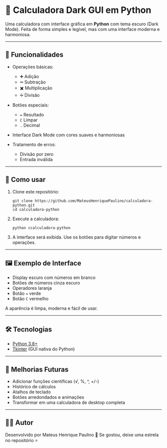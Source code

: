# 🧮 Calculadora Dark GUI em Python

Uma calculadora com interface gráfica em **Python** com tema escuro (Dark Mode).
Feita de forma simples e legível, mas com uma interface moderna e harmoniosa.

---

## 📌 Funcionalidades

* Operações básicas:

  * ➕ Adição
  * ➖ Subtração
  * ✖️ Multiplicação
  * ➗ Divisão
* Botões especiais:

  * `=` Resultado
  * `C` Limpar
  * `.` Decimal
* Interface Dark Mode com cores suaves e harmoniosas
* Tratamento de erros:

  * Divisão por zero
  * Entrada inválida

---

## 🚀 Como usar

1. Clone este repositório:

   ```
   git clone https://github.com/MateusHenriquePaulino/calculadora-python.git
   cd calculadora-python
   ```

2. Execute a calculadora:

   ```
   python ccalculadora-python
   ```

3. A interface será exibida. Use os botões para digitar números e operações.

---

## 🖼️ Exemplo de Interface

* Display escuro com números em branco
* Botões de números cinza escuro
* Operadores laranja
* Botão `=` verde
* Botão `C` vermelho

A aparência é limpa, moderna e fácil de usar.

---

## 🛠️ Tecnologias

* [Python 3.8+](https://www.python.org/)
* [Tkinter](https://docs.python.org/3/library/tkinter.html) (GUI nativa do Python)

---

## 📌 Melhorias Futuras

* Adicionar funções científicas (√, %, ^, +/-)
* Histórico de cálculos
* Atalhos de teclado
* Botões arredondados e animações
* Transformar em uma calculadora de desktop completa

---

## 👨‍💻 Autor

Desenvolvido por Mateus Henrique Paulino 🚀
Se gostou, deixe uma estrela no repositório ⭐
